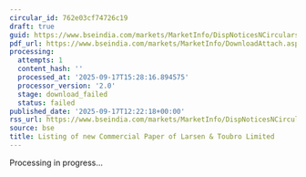 ```yaml
---
circular_id: 762e03cf74726c19
draft: true
guid: https://www.bseindia.com/markets/MarketInfo/DispNoticesNCirculars.aspx?Noticeid={8979D5CA-053E-4988-840A-B3E2301D433A}&noticeno=20250917-34&dt=09/17/2025&icount=34&totcount=56&flag=0
pdf_url: https://www.bseindia.com/markets/MarketInfo/DownloadAttach.aspx?id=20250917-34&attachedId=
processing:
  attempts: 1
  content_hash: ''
  processed_at: '2025-09-17T15:28:16.894575'
  processor_version: '2.0'
  stage: download_failed
  status: failed
published_date: '2025-09-17T12:22:18+00:00'
rss_url: https://www.bseindia.com/markets/MarketInfo/DispNoticesNCirculars.aspx?Noticeid={8979D5CA-053E-4988-840A-B3E2301D433A}&noticeno=20250917-34&dt=09/17/2025&icount=34&totcount=56&flag=0
source: bse
title: Listing of new Commercial Paper of Larsen & Toubro Limited
---
```


Processing in progress...